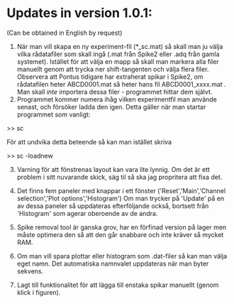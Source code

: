 ﻿Updates in version 1.0.1: 
==========================
(Can be obtained in English by request)


1) När man vill skapa en ny experiment-fil (\*\_sc.mat) så skall man ju välja vilka rådatafiler som skall ingå (.mat från Spike2 eller .adq från gamla systemet). Istället för att välja en mapp så skall man markera alla filer manuellt genom att trycka ner shift-tangenten och välja flera filer. Observera att Pontus tidigare har extraherat spikar i Spike2, om rådatafilen heter ABCD0001.mat så heter hans fil ABCD0001_xxxx.mat . Man skall *inte* importera dessa filer - programmet hittar dem självt.
2) Programmet kommer numera ihåg vilken experimentfil man använde senast, och försöker ladda den igen. Detta gäller när man startar programmet som vanligt: 

\>\> sc

För att undvika detta beteende så kan man istället skriva

\>\> sc -loadnew

3) Varning för att fönstrenas layout kan vara lite lynnig. Om det är ett problem i sitt nuvarande skick, säg til så ska jag propritera att fixa det.

4) Det finns fem paneler med knappar i ett fönster ('Reset','Main','Channel selection','Plot options','Histogram')
Om man trycker på 'Update' på en av dessa paneler så uppdateras efterföljande också, bortsett från 'Histogram' som agerar oberoende av de andra.

5) Spike removal tool är ganska grov, har en förfinad version på lager men måste optimera den så att den går snabbare och inte kräver så mycket RAM.

6) Om man vill spara plottar eller histogram som .dat-filer så kan man välja eget namn. Det automatiska namnvalet uppdateras när man byter sekvens.

7) Lagt till funktionalitet för att lägga till enstaka spikar manuellt (genom klick i figuren).
